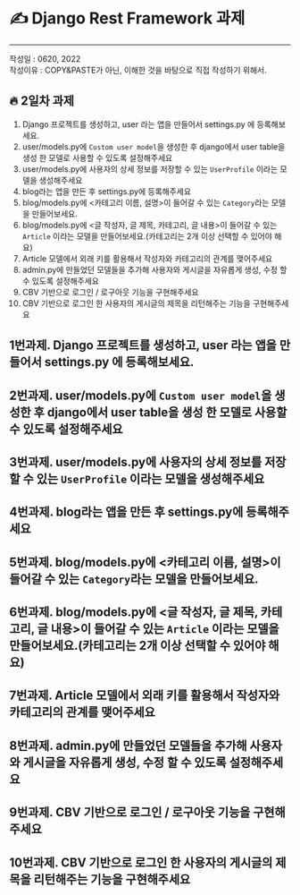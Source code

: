 # ✍ Django Rest Framework 과제
---
작성일 : 0620, 2022  
작성이유 : COPY&PASTE가 아닌, 이해한 것을 바탕으로 직접 작성하기 위해서.

## 🔥 2일차 과제
1. Django 프로젝트를 생성하고, user 라는 앱을 만들어서 settings.py 에 등록해보세요.
2. user/models.py에 `Custom user model`을 생성한 후 django에서 user table을 생성 한 모델로 사용할 수 있도록 설정해주세요
3. user/models.py에 사용자의 상세 정보를 저장할 수 있는 `UserProfile` 이라는 모델을 생성해주세요
4. blog라는 앱을 만든 후 settings.py에 등록해주세요
5. blog/models.py에 <카테고리 이름, 설명>이 들어갈 수 있는 `Category`라는 모델을 만들어보세요.
6. blog/models.py에 <글 작성자, 글 제목, 카테고리, 글 내용>이 들어갈 수 있는 `Article` 이라는 모델을 만들어보세요.(카테고리는 2개 이상 선택할 수 있어야 해요)
7. Article 모델에서 외래 키를 활용해서 작성자와 카테고리의 관계를 맺어주세요
8. admin.py에 만들었던 모델들을 추가해 사용자와 게시글을 자유롭게 생성, 수정 할 수 있도록 설정해주세요
9. CBV 기반으로 로그인 / 로구아웃 기능을 구현해주세요
10. CBV 기반으로 로그인 한 사용자의 게시글의 제목을 리턴해주는 기능을 구현해주세요

## 1번과제. Django 프로젝트를 생성하고, user 라는 앱을 만들어서 settings.py 에 등록해보세요.

## 2번과제. user/models.py에 `Custom user model`을 생성한 후 django에서 user table을 생성 한 모델로 사용할 수 있도록 설정해주세요

## 3번과제. user/models.py에 사용자의 상세 정보를 저장할 수 있는 `UserProfile` 이라는 모델을 생성해주세요

## 4번과제. blog라는 앱을 만든 후 settings.py에 등록해주세요

## 5번과제. blog/models.py에 <카테고리 이름, 설명>이 들어갈 수 있는 `Category`라는 모델을 만들어보세요.
## 6번과제. blog/models.py에 <글 작성자, 글 제목, 카테고리, 글 내용>이 들어갈 수 있는 `Article` 이라는 모델을 만들어보세요.(카테고리는 2개 이상 선택할 수 있어야 해요)
## 7번과제. Article 모델에서 외래 키를 활용해서 작성자와 카테고리의 관계를 맺어주세요
## 8번과제. admin.py에 만들었던 모델들을 추가해 사용자와 게시글을 자유롭게 생성, 수정 할 수 있도록 설정해주세요
## 9번과제. CBV 기반으로 로그인 / 로구아웃 기능을 구현해주세요
## 10번과제. CBV 기반으로 로그인 한 사용자의 게시글의 제목을 리턴해주는 기능을 구현해주세요

